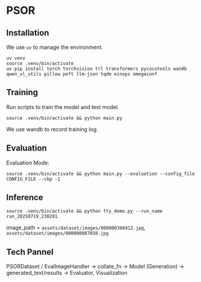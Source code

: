 # PSOR


## Installation
We use `uv` to manage the environment.

```shell
uv venv
source .venv/bin/activate
uv pip install torch torchvision trl transformers pycocotools wandb qwen_vl_utils pillow peft llm-json tqdm einops omegaconf
```

## Training
Run scripts to train the model and test model.
```shell
source .venv/bin/activate && python main.py
```
We use wandb to record training log.


## Evaluation

Evaluation Mode:
```shell
source .venv/bin/activate && python main.py --evaluation --config_file CONFIG_FILE --ckp -1
```

## Inference
```shell
source .venv/bin/activate && python tty_demo.py --run_name run_20250719_230201
```
image_path = `assets/dataset/images/000000386912.jpg`, `assets/dataset/images/000000087038.jpg`
## Tech Pannel

PSORDataset / EvalImageHandler -> collate_fn -> Model (Generation) -> generated_text/results -> Evaluator, Visualization
